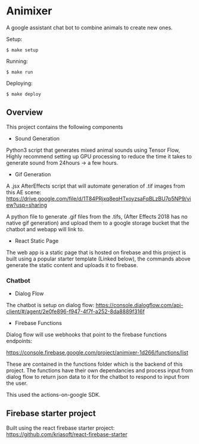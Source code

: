 # Animixer

A google assistant chat bot to combine animals to create new ones.

Setup:

```
$ make setup
```
Running:
```
$ make run
```
Deploying:
```
$ make deploy
```


## Overview

This project contains the following components

- Sound Generation

Python3 script that generates mixed animal sounds using Tensor Flow, Highly recommend
setting up GPU processing to reduce the time it takes to generate sound from 24hours ->
a few hours.

- Gif Generation

A .jsx AfterEffects script that will automate generation of .tif images from this AE
scene: https://drive.google.com/file/d/1T84PRjxq8eqHTxoyzsaFqBLzBU7p5NP9/view?usp=sharing

A python file to generate .gif files from the .tifs, (After Effects 2018 has no native gif generation) and upload them to a google storage bucket that the chatbot and webapp will
link to.

- React Static Page

The web app is a static page that is hosted on firebase and this project is built using a
popular starter template (Linked below), the commands above generate the static content and uploads it to
firebase.

### Chatbot

- Dialog Flow

The chatbot is setup on dialog flow:
https://console.dialogflow.com/api-client/#/agent/2e0fe896-f947-4f7f-a252-8da8889f316f

- Firebase Functions

Dialog flow will use webhooks that point to the firebase functions endpoints:

https://console.firebase.google.com/project/animixer-1d266/functions/list

These are contained in the functions folder which is the backend of this project. The
functions have their own dependancies and process input from dialog flow to return json
data to it for the chatbot to respond to input from the user.

This used the actions-on-google SDK.

## Firebase starter project

Built using the react firebase starter project: https://github.com/kriasoft/react-firebase-starter
